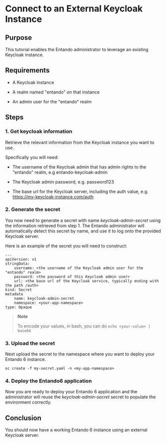 # Connect to an External Keycloak Instance

## Purpose

This tutorial enables the Entando administrator to leverage an existing
Keycloak instance.

## Requirements

-   A Keycloak instance

-   A realm named "entando" on that instance

-   An admin user for the "entando" realm

## Steps

### 1. Get keycloak information

Retrieve the relevant information from the Keycloak instance you want to
use.

Specifically you will need:

-   The username of the Keycloak admin that has admin rights to the
    "entando" realm, e.g entando-keycloak-admin

-   The Keycloak admin password, e.g. password123

-   The base url for the Keycloak server, including the auth value, e.g.
    <https://my-keycloak-instance.com/auth>

### 2. Generate the secret

You now need to generate a secret with name *keycloak-admin-secret*
using the information retrieved from step 1. The Entando administrator
will automatically detect this secret by name, and use it to log onto
the provided Keycloak server.

Here is an example of the secret you will need to construct:

    ---
    apiVersion: v1
    stringData:
        username: <the username of the Keycloak admin user for the "entando" realm>
        password: <the password of this Keycloak admin user>
        url: <the base url of the Keycloak service, typically ending with the path /auth>
    kind: Secret
    metadata
        name: keycloak-admin-secret
        namespace: <your-app-namespace>
    type: Opaque

> **Note**
>
> To encode your values, in bash, you can do
> `echo <your-value> | base64`

### 3. Upload the secret

Next upload the secret to the namespace where you want to deploy your
Entando 6 instance.

    oc create -f my-secret.yaml -n <my-app-namespace>

### 4. Deploy the Entando6 application

Now you are ready to deploy your Entando 6 application and the
administrator will reuse the *keycloak-admin-secret* secret to populate
the environment correctly.

## Conclusion

You should now have a working Entando 6 instance using an external
Keycloak server.

